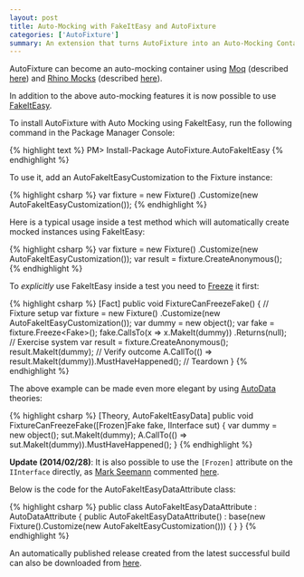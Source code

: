 ```yaml
---
layout: post
title: Auto-Mocking with FakeItEasy and AutoFixture
categories: ['AutoFixture']
summary: An extension that turns AutoFixture into an Auto-Mocking Container using FakeItEasy.
---
```


<p>AutoFixture can become an auto-mocking container using <a title="The simplest mocking library for .NET 3.5 and Silverlight with deep C# 3.0 integration." href="http://code.google.com/p/moq/" target="_blank">Moq</a>&nbsp;(described <a title="AutoFixture as an auto-mocking container." href="http://blog.ploeh.dk/2010/08/19/AutoFixtureAsAnAutomockingContainer.aspx" target="_blank">here</a>) and <a title="Rhino Mocks is a dynamic mock object framework for the .Net platform. Its purpose is to ease testing by allowing the developer to create mock implementations of custom objects and verify the interactions using unit testing." href="http://hibernatingrhinos.com/open-source/rhino-mocks" target="_blank">Rhino Mocks</a> (described <a title="Rhino Mocks-based auto-mocking with AutoFixture." href="http://blog.ploeh.dk/2010/11/13/RhinoMocksbasedAutomockingWithAutoFixture.aspx" target="_blank">here</a>).</p>
<p>In addition to the above auto-mocking features it is now possible to use <a title="A .Net dynamic fake framework for creating all types of fake objects, mocks, stubs etc. Easier semantics, all fake objects are just that - fakes - the use of the fakes determines whether they're mocks or stubs." href="http://code.google.com/p/fakeiteasy/" target="_blank">FakeItEasy</a>.</p>
<p>To install AutoFixture with Auto Mocking using FakeItEasy, run the following command in the Package Manager Console:</p>

{% highlight text %}
PM> Install-Package AutoFixture.AutoFakeItEasy
{% endhighlight %}

<p>To use it, add an AutoFakeItEasyCustomization to the Fixture instance:</p>

{% highlight csharp %}
var fixture = new Fixture()
    .Customize(new AutoFakeItEasyCustomization());
{% endhighlight %}

<p>Here is a typical usage inside a test method which will automatically create mocked instances using FakeItEasy:</p>

{% highlight csharp %}
var fixture = new Fixture()
    .Customize(new AutoFakeItEasyCustomization());
var result = fixture.CreateAnonymous<IInterface>();
{% endhighlight %}

<p>To <em>explicitly </em>use FakeItEasy inside a test you need to <a title="AutoFixture Freeze." href="http://blog.ploeh.dk/2010/03/17/AutoFixtureFreeze.aspx" target="_blank">Freeze</a> it first:</p>

{% highlight csharp %}
[Fact]
public void FixtureCanFreezeFake()
{
    // Fixture setup
    var fixture = new Fixture()
        .Customize(new AutoFakeItEasyCustomization());
    var dummy = new object();
    var fake = fixture.Freeze<Fake<IInterface>>();
    fake.CallsTo(x => x.MakeIt(dummy))
        .Returns(null);
    // Exercise system
    var result = fixture.CreateAnonymous<IInterface>();
    result.MakeIt(dummy);
    // Verify outcome
    A.CallTo(() => result.MakeIt(dummy)).MustHaveHappened();
    // Teardown
}
{% endhighlight %}

<p>The above example can be made even more elegant by using <a title="AutoData Theories with AutoFixture." href="http://blog.ploeh.dk/2010/10/08/AutoDataTheoriesWithAutoFixture.aspx" target="_blank">AutoData</a> theories:</p>

{% highlight csharp %}
[Theory, AutoFakeItEasyData]
public void FixtureCanFreezeFake([Frozen]Fake<IInterface> fake, IInterface sut)
{
    var dummy = new object();
    sut.MakeIt(dummy);
    A.CallTo(() => sut.MakeIt(dummy)).MustHaveHappened();
}
{% endhighlight %}

**Update (2014/02/28)**: It is also possible to use the `[Frozen]` attribute on the `IInterface` directly, as [Mark Seemann](http://blog.ploeh.dk/) commented [here](https://github.com/AutoFixture/AutoFixture/issues/251#issuecomment-36285413).

<p>Below is the code for the AutoFakeItEasyDataAttribute class:</p>

{% highlight csharp %}
public class AutoFakeItEasyDataAttribute : AutoDataAttribute
{
    public AutoFakeItEasyDataAttribute()
        : base(new Fixture().Customize(new AutoFakeItEasyCustomization()))
    {
    }
}
{% endhighlight %}

<p>An automatically published release created from the latest successful build can also be downloaded from&nbsp;<a title="AutoFixture - Downloads" href="http://autofixture.codeplex.com/releases/view/78605" target="_blank">here</a>.</p>